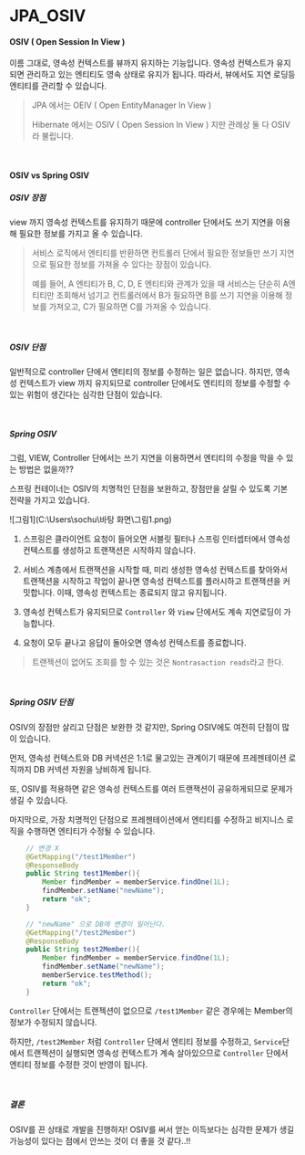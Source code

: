 # JPA_OSIV

#### OSIV ( Open Session In View )

이름 그대로, 영속성 컨텍스트를 뷰까지 유지하는 기능입니다. 영속성 컨텍스트가 유지되면 관리하고 있는 엔티티도 영속 상태로 유지가 됩니다. 따라서, 뷰에서도 지연 로딩등 엔티티를 관리할 수 있습니다.

> JPA 에서는 OEIV ( Open EntityManager In View )
>
> Hibernate 에서는 OSIV ( Open Session In View ) 지만 관례상 둘 다 OSIV라 불립니다.

<br>

#### OSIV vs Spring OSIV

##### OSIV 장점

view 까지 영속성 컨텍스트를 유지하기 때문에 controller 단에서도 쓰기 지연을 이용해 필요한 정보를 가지고 올 수 있습니다.

> 서비스 로직에서 엔티티를 반환하면 컨트롤러 단에서 필요한 정보들만 쓰기 지연으로 필요한 정보를 가져올 수 있다는 장점이 있습니다.
>
> 예를 들어, A 엔티티가 B, C, D, E 엔티티와 관계가 있을 때 서비스는 단순히 A엔티티만 조회해서 넘기고 컨트롤러에서 B가 필요하면 B를 쓰기 지연을 이용해 정보를 가져오고, C가 필요하면 C를 가져올 수 있습니다.

<br>

##### OSIV 단점

일반적으로 controller 단에서 엔티티의 정보를 수정하는 일은 없습니다. 하지만, 영속성 컨텍스트가 view 까지 유지되므로 controller 단에서도 엔티티의 정보를 수정할 수 있는 위험이 생긴다는 심각한 단점이 있습니다.

<br>

##### Spring OSIV

 그럼, VIEW, Controller 단에서는 쓰기 지연을 이용하면서 엔티티의 수정을 막을 수 있는 방법은 없을까??  

 스프링 컨테이너는 OSIV의 치명적인 단점을 보완하고, 장점만을 살릴 수 있도록 기본 전략을 가지고 있습니다.

![그림1](C:\Users\sochu\바탕 화면\그림1.png)

1) 스프링은 클라이언트 요청이 들어오면 서블릿 필터나 스프링 인터셉터에서 영속성 컨텍스트를 생성하고 트랜잭션은 시작하지 않습니다.

2) 서비스 계층에서 트랜잭션을 시작할 때, 미리 생성한 영속성 컨텍스트를 찾아와서 트랜잭션을 시작하고 작업이 끝나면 영속성 컨텍스트를 플러시하고 트랜잭션을 커밋합니다. 이때, 영속성 컨텍스트는 종료되지 않고 유지됩니다.

3) 영속성 컨텍스트가 유지되므로 `Controller` 와 `View` 단에서도 계속 지연로딩이 가능합니다.

4) 요청이 모두 끝나고 응답이 돌아오면 영속성 컨텍스트를 종료합니다.

> 트랜젝션이 없어도 조회를 할 수 있는 것은 `Nontrasaction reads`라고 한다.

<br>

##### Spring OSIV 단점

OSIV의 장점만 살리고 단점은 보완한 것 같지만, Spring OSIV에도 여전히 단점이 많이 있습니다.

 먼저, 영속성 컨텍스트와 DB 커넥션은 1:1로 물고있는 관계이기 때문에 프레젠테이션 로직까지 DB 커넥션 자원을 낭비하게 됩니다.

 또, OSIV를 적용하면 같은 영속성 컨텍스트를 여러 트랜잭션이 공유하게되므로 문제가 생길 수 있습니다.

 마지막으로, 가장 치명적인 단점으로 프레젠테이션에서 엔티티를 수정하고 비지니스 로직을 수행하면 엔티티가 수정될 수 있습니다.

```java
    // 변경 X
	@GetMapping("/test1Member")
    @ResponseBody
    public String test1Member(){
        Member findMember = memberService.findOne(1L);
        findMember.setName("newName");
        return "ok";
    }

	// "newName" 으로 DB에 변경이 일어난다.
    @GetMapping("/test2Member")
    @ResponseBody
    public String test2Member(){
        Member findMember = memberService.findOne(1L);
        findMember.setName("newName");
        memberService.testMethod();
        return "ok";
    }
```

`Controller` 단에서는 트랜젝션이 없으므로 `/test1Member` 같은 경우에는 Member의 정보가 수정되지 않습니다.

하지만, `/test2Member` 처럼 `Controller` 단에서 엔티티 정보를 수정하고, `Service`단에서 트랜젝션이 실행되면 영속성 컨텍스트가 계속 살아있으므로 `Controller` 단에서 엔티티 정보를 수정한 것이 반영이 됩니다.

<br>

##### 결론

OSIV를 끈 상태로 개발을 진행하자! OSIV를 써서 얻는 이득보다는 심각한 문제가 생길 가능성이 있다는 점에서 안쓰는 것이 더 좋을 것 같다..!!

